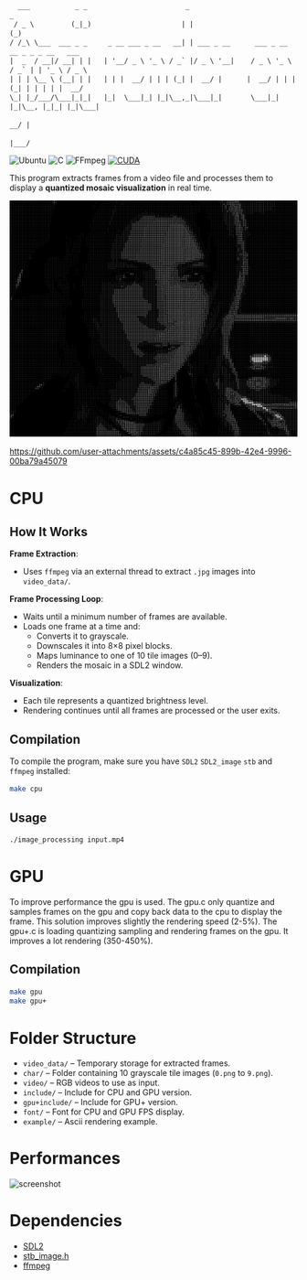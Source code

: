 ```
  ___           _ _                        _                                _            
 / _ \         (_|_)                      | |                              (_)           
/ /_\ \___  ___ _ _     _ __ ___ _ __   __| | ___ _ __      ___ _ __   __ _ _ _ __   ___ 
|  _  / __|/ __| | |   | '__/ _ \ '_ \ / _` |/ _ \ '__|    / _ \ '_ \ / _` | | '_ \ / _ \
| | | \__ \ (__| | |   | | |  __/ | | | (_| |  __/ |      |  __/ | | | (_| | | | | |  __/
\_| |_/___/\___|_|_|   |_|  \___|_| |_|\__,_|\___|_|       \___|_| |_|\__, |_|_| |_|\___|
                                                                       __/ |             
                                                                      |___/              
```

![Ubuntu](https://img.shields.io/badge/Ubuntu-E95420?style=for-the-badge&logo=ubuntu&logoColor=white)
![C](https://img.shields.io/badge/c-%2300599C.svg?style=for-the-badge&logo=c&logoColor=white)
![FFmpeg](https://shields.io/badge/FFmpeg-%23171717.svg?logo=ffmpeg&style=for-the-badge&labelColor=171717&logoColor=5cb85c)
[![CUDA](https://img.shields.io/badge/CUDA-76B900?logo=nvidia&logoColor=fff)](#)

This program extracts frames from a video file and processes them to display a **quantized mosaic visualization** in real time.

![screenshot](example/img_example.png)

https://github.com/user-attachments/assets/c4a85c45-899b-42e4-9996-00ba79a45079

# CPU

## How It Works

**Frame Extraction**:
   - Uses `ffmpeg` via an external thread to extract `.jpg` images into `video_data/`.

**Frame Processing Loop**:
   - Waits until a minimum number of frames are available.
   - Loads one frame at a time and:
     - Converts it to grayscale.
     - Downscales it into 8×8 pixel blocks.
     - Maps luminance to one of 10 tile images (0–9).
     - Renders the mosaic in a SDL2 window.

**Visualization**:
   - Each tile represents a quantized brightness level.
   - Rendering continues until all frames are processed or the user exits.

## Compilation

To compile the program, make sure you have `SDL2` `SDL2_image` `stb` and `ffmpeg` installed:

```bash
make cpu
```

## Usage

```bash
./image_processing input.mp4
```

# GPU
To improve performance the gpu is used. The gpu.c only quantize and samples frames on the gpu and copy back data to the cpu to display the frame.
This solution improves slightly the rendering speed (2-5%).
The gpu+.c is loading quantizing sampling and rendering frames on the gpu. It improves a lot rendering (350-450%).

## Compilation
```bash
make gpu
make gpu+
```

# Folder Structure

- `video_data/` – Temporary storage for extracted frames.
- `char/` – Folder containing 10 grayscale tile images (`0.png` to `9.png`).
- `video/` – RGB videos to use as input.
- `include/` – Include for CPU and GPU version.
- `gpu+include/` – Include for GPU+ version.
- `font/` – Font for CPU and GPU FPS display.
- `example/` – Ascii rendering example.

# Performances
![screenshot](example/performance.png)

# Dependencies

- [SDL2](https://www.libsdl.org/)
- [stb_image.h](https://github.com/nothings/stb) 
- [ffmpeg](https://ffmpeg.org/)
